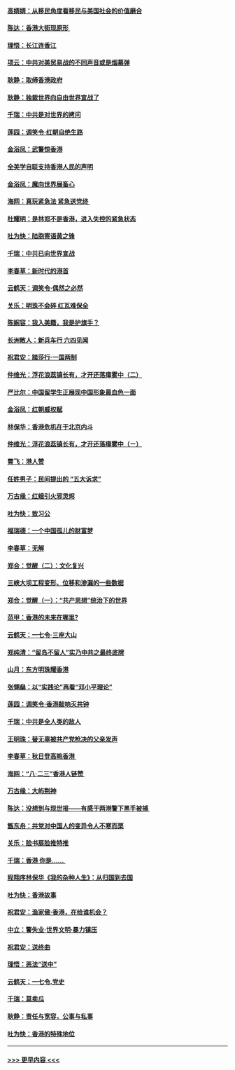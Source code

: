 #### [高婧婧：从移民角度看移民与美国社会的价值磨合](../pages/nsc993/n11495757.md?t=09031544) 
#### [陈达：香港大街现原形 ](../pages/nsc993/n11495441.md?t=09031544) 
#### [理悟：长江连香江](../pages/nsc993/n11495377.md?t=09031544) 
#### [项云：中共对美贸易战的不同声音或是烟幕弹](../pages/nsc993/n11494929.md?t=09031544) 
#### [耿静：取缔香港政府](../pages/nsc993/n11494218.md?t=09031544) 
#### [耿静：独裁世界向自由世界宣战了](../pages/nsc993/n11494190.md?t=09031544) 
#### [千瑞：中共是对世界的拷问](../pages/nsc993/n11493021.md?t=09031544) 
#### [莲园：调笑令‧红朝自绝生路](../pages/nsc993/n11493011.md?t=09031544) 
#### [金浴凤：武警惊香港](../pages/nsc993/n11492994.md?t=09031544) 
#### [全美学自联支持香港人民的声明](../pages/nsc993/n11492630.md?t=09031544) 
#### [金浴凤：魔向世界展畜心](../pages/nsc993/n11492599.md?t=09031544) 
#### [海网：真玩紧急法 紧急送党终 ](../pages/nsc993/n11492535.md?t=09031544) 
#### [杜耀明：是林郑不是香港，进入失控的紧急状态](../pages/nsc993/n11491420.md?t=09031544) 
#### [吐为快：陆胞寄语黄之锋](../pages/nsc993/n11491117.md?t=09031544) 
#### [千瑞：中共已向世界宣战](../pages/nsc993/n11490123.md?t=09031544) 
#### [李春草：新时代的港首](../pages/nsc993/n11489864.md?t=09031544) 
#### [云鹤天：调笑令·偶然之必然](../pages/nsc993/n11489701.md?t=09031544) 
#### [关乐：明珠不会碎 红瓦难保全](../pages/nsc993/n11489647.md?t=09031544) 
#### [陈婉容：我入美籍，我是护旗手？](../pages/nsc993/n11487908.md?t=09031544) 
#### [长洲散人：新兵车行 六四见闻](../pages/nsc993/n11487729.md?t=09031544) 
#### [祝君安：踏莎行‧一国两制](../pages/nsc993/n11487699.md?t=09031544) 
#### [仲维光：浮花浪蕊镇长有，才开还落瘴雾中（二）](../pages/nsc993/n11483286.md?t=09031544) 
#### [严比尔：中国留学生正展现中国形象最血色一面](../pages/nsc993/n11485145.md?t=09031544) 
#### [金浴凤：红朝威权赋](../pages/nsc993/n11485191.md?t=09031544) 
#### [林保华：香港危机在于北京内斗](../pages/nsc993/n11484593.md?t=09031544) 
#### [仲维光：浮花浪蕊镇长有，才开还落瘴雾中（ㄧ）](../pages/nsc993/n11483259.md?t=09031544) 
#### [霄飞：港人赞](../pages/nsc993/n11482957.md?t=09031544) 
#### [任姓男子：民间提出的 “五大诉求”](../pages/nsc993/n11482897.md?t=09031544) 
#### [万古缘：红蛾引火邪灵烬](../pages/nsc993/n11482886.md?t=09031544) 
#### [吐为快：致习公](../pages/nsc993/n11482867.md?t=09031544) 
#### [福瑞德：一个中国孤儿的财富梦](../pages/nsc993/n11482817.md?t=09031544) 
#### [李春草：无解](../pages/nsc993/n11482791.md?t=09031544) 
#### [郑合：觉醒（二）：文化复兴](../pages/nsc993/n11478025.md?t=09031544) 
#### [三峡大坝工程变形、位移和渗漏的一些数据](../pages/nsc993/n11478232.md?t=09031544) 
#### [郑合：觉醒（一）：“共产思想”统治下的世界](../pages/nsc993/n11477663.md?t=09031544) 
#### [范甲：香港的未来在哪里?](../pages/nsc993/n11477249.md?t=09031544) 
#### [云鹤天：一七令·三座大山](../pages/nsc993/n11477192.md?t=09031544) 
#### [郑纯清：“留岛不留人”实乃中共之最终底牌](../pages/nsc993/n11476160.md?t=09031544) 
#### [山月：东方明珠耀香港](../pages/nsc993/n11476077.md?t=09031544) 
#### [张翎燊：以“实践论”再看“邓小平理论”](../pages/nsc993/n11475733.md?t=09031544) 
#### [莲园：调笑令‧香港敲响灭共钟](../pages/nsc993/n11475723.md?t=09031544) 
#### [千瑞：中共是全人类的敌人](../pages/nsc993/n11475329.md?t=09031544) 
#### [王明珠：替无辜被共产党枪决的父亲发声](../pages/nsc993/n11474570.md?t=09031544) 
#### [李春草：秋日登高眺香港 ](../pages/nsc993/n11474491.md?t=09031544) 
#### [海网：“八·二三”香港人链赞 ](../pages/nsc993/n11474538.md?t=09031544) 
#### [万古缘：大屿荆神](../pages/nsc993/n11474401.md?t=09031544) 
#### [陈达：没想到与现世报——有感于两港警下黑手被捕 ](../pages/nsc993/n11472557.md?t=09031544) 
#### [甑东舟：共党对中国人的变异令人不寒而栗](../pages/nsc993/n11472496.md?t=09031544) 
#### [关乐：脸书扇脸推特推](../pages/nsc993/n11472488.md?t=09031544) 
#### [千瑞：香港  你是…… ](../pages/nsc993/n11472459.md?t=09031544) 
#### [程翔序林保华《我的杂种人生》：从归国到去国](../pages/nsc993/n11472369.md?t=09031544) 
#### [吐为快：香港故事](../pages/nsc993/n11471931.md?t=09031544) 
#### [祝君安：渔家傲‧香港，在给谁机会？](../pages/nsc993/n11469718.md?t=09031544) 
#### [中立：警失业‧世界文明‧暴力镇压](../pages/nsc993/n11467566.md?t=09031544) 
#### [祝君安：送终曲](../pages/nsc993/n11467546.md?t=09031544) 
#### [理悟：恶法“送中”](../pages/nsc993/n11467290.md?t=09031544) 
#### [云鹤天：一七令.党史](../pages/nsc993/n11464122.md?t=09031544) 
#### [千瑞：莫卖瓜](../pages/nsc993/n11463014.md?t=09031544) 
#### [耿静：责任与宽容，公事与私事](../pages/nsc993/n11462810.md?t=09031544) 
#### [吐为快：香港的特殊地位](../pages/nsc993/n11462562.md?t=09031544) 

----
#### [ >>> 更早内容 <<< ](../indexes/nsc993-earlier.md)
